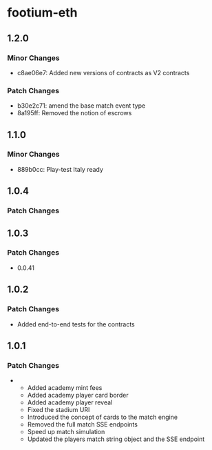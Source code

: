 # footium-eth

## 1.2.0

### Minor Changes

-   c8ae06e7: Added new versions of contracts as V2 contracts

### Patch Changes

-   b30e2c71: amend the base match event type
-   8a195ff: Removed the notion of escrows

## 1.1.0

### Minor Changes

-   889b0cc: Play-test Italy ready

## 1.0.4

### Patch Changes

## 1.0.3

### Patch Changes

-   0.0.41

## 1.0.2

### Patch Changes

-   Added end-to-end tests for the contracts

## 1.0.1

### Patch Changes

-   -   Added academy mint fees
    -   Added academy player card border
    -   Added academy player reveal
    -   Fixed the stadium URI
    -   Introduced the concept of cards to the match engine
    -   Removed the full match SSE endpoints
    -   Speed up match simulation
    -   Updated the players match string object and the SSE endpoint
